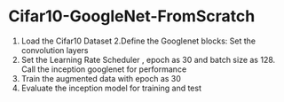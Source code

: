 # Cifar10-GoogleNet-FromScratch

1. Load the Cifar10 Dataset
2.Define the Googlenet blocks: Set the convolution layers
3. Set the Learning Rate Scheduler , epoch as 30 and batch size as 128. Call the inception googlenet for performance
4. Train the augmented data with epoch as 30
5. Evaluate the inception model for training and test

